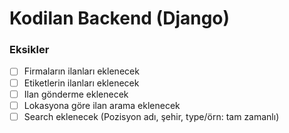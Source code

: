 # Kodilan Backend (Django)

### Eksikler

- [ ] Firmaların ilanları eklenecek
- [ ] Etiketlerin ilanları eklenecek
- [ ] Ilan gönderme eklenecek
- [ ] Lokasyona göre ilan arama eklenecek
- [ ] Search eklenecek (Pozisyon adı, şehir, type/örn: tam zamanlı)

